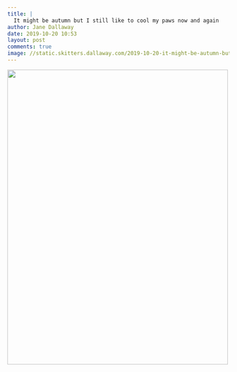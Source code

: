 ```yaml
---
title: |
  It might be autumn but I still like to cool my paws now and again
author: Jane Dallaway
date: 2019-10-20 10:53
layout: post
comments: true
image: //static.skitters.dallaway.com/2019-10-20-it-might-be-autumn-but-i-still-like-to-cool-my-paws-now-and-again-thumb-1-IMG-0053.JPG
---
```


<div>
        <a href="//static.skitters.dallaway.com/2019-10-20-it-might-be-autumn-but-i-still-like-to-cool-my-paws-now-and-again-fullsize-1-IMG-0053.JPG">
          <img src="//static.skitters.dallaway.com/2019-10-20-it-might-be-autumn-but-i-still-like-to-cool-my-paws-now-and-again-thumb-1-IMG-0053.JPG" width="500" height="667"/>
        </a>
      </div>


  
      